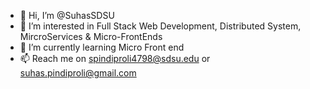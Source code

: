 - 👋 Hi, I’m @SuhasSDSU
- 👀 I’m interested in Full Stack Web Development, Distributed System, MircroServices & Micro-FrontEnds
- 🌱 I’m currently learning Micro Front end
- 📫 Reach me on spindiproli4798@sdsu.edu or suhas.pindiproli@gmail.com
<!---
SuhasSDSU/SuhasSDSU is a ✨ special ✨ repository because its `README.md` (this file) appears on your GitHub profile.
You can click the Preview link to take a look at your changes.
--->
